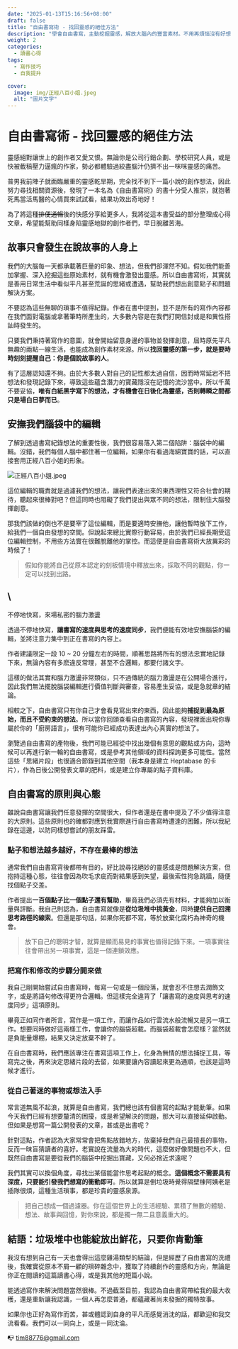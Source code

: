 ```yaml
---
date: "2025-01-13T15:16:56+08:00"
draft: false
title: "自由書寫術 - 找回靈感的絕佳方法"
description: "學會自由書寫，主動挖掘靈感，解放大腦內的豐富素材。不用再煩惱沒有好想法了！"
weight: 2
categories:
  - 讀書心得
tags:
  - 寫作技巧
  - 自我提升

cover:
  image: img/正經八百小姐.jpeg
  alt: "圖片文字"
---
```


# 自由書寫術 - 找回靈感的絕佳方法

靈感絕對讓世上的創作者又愛又恨。無論你是公司行銷企劃、學校研究人員，或是快被截稿壓力逼瘋的作家，勢必都體驗過絞盡腦汁仍擠不出一咪咪靈感的痛苦。

普男我前陣子就面臨嚴重的靈感乾旱期，完全找不到下一篇小說的創作想法，因此努力尋找相關資源後，發現了一本名為《自由書寫術》的書十分受人推崇，就抱著死馬當活馬醫的心情買來試試看，結果功效出奇地好！

為了將這種~~排便通暢~~後的快感分享給更多人，我將從這本書受益的部分整理成心得文章，希望能幫助同樣身陷靈感地獄的創作者們，早日脫離苦海。

## 故事只會發生在說故事的人身上

我們的大腦每一天都承載著巨量的印象、想法，但我們卻渾然不知。假如我們能善加掌握、深入挖掘這些原始素材，就有機會激發出靈感。所以自由書寫術，其實就是善用日常生活中看似平凡甚至荒誕的思緒或遭遇，幫助我們想出創意點子和問題解決方案。

不要認為這些無聊的瑣事不值得紀錄。作者在書中提到，並不是所有的寫作內容都在我們面對電腦或拿著筆時所產生的，大多數內容是在我們打開信封或是和異性搭訕時發生的。

只要我們秉持著寫作的意圖，就會開始留意身邊的事物並發揮創意，屆時原先平凡無趣的兩點一線生活，也能成為創作素材來源。所以**找回靈感的第一步，就是要時時刻刻提醒自己：你是個說故事的人**。

有了這層認知還不夠。由於大多數人對自己的記性都太過自信，因而時常延宕不把想法和發現記錄下來，導致這些蘊含潛力的寶藏隱沒在記憶的流沙當中。所以千萬不要妥協，**唯有白紙黑字寫下的想法，才有機會在日後化為靈感，否則轉瞬之間都只是場白日夢而已**。

## 安撫我們腦袋中的編輯

了解到透過書寫紀錄想法的重要性後，我們很容易落入第二個陷阱：腦袋中的編輯。沒錯，我們每個人腦中都住著一位編輯，如果你有看過海綿寶寶的話，可以直接套用正經八百小姐的形象。

![正經八百小姐.jpeg](./自由書寫術%20-%20找回靈感的絕佳方法-assets/images.jpeg)

這位編輯的職責就是過濾我們的想法，讓我們表達出來的東西理性又符合社會的期待，聽起來很棒對吧？但這同時也阻礙了我們提出與眾不同的想法，限制住大腦發揮創意。

那我們該做的倒也不是要宰了這位編輯，而是要適時安撫他，讓他暫時放下工作，給我們一個自由發想的空間。但說起來總比實際行動容易，由於我們已經長期受這位編輯控制，不用些方法實在很難脫離他的掌控。而這便是自由書寫術大放異彩的時候了！

> 假如你能將自己從原本認定的刻板情境中釋放出來，採取不同的觀點，你一定可以找到出路。

## \

不停地快寫，來場私密的腦力激盪

透過不停地快寫，**讓書寫的速度與思考的速度同步**，我們便能有效地安撫腦袋的編輯，並將注意力集中到正在書寫的內容上。

作者建議限定一段 10 \~ 20 分鐘左右的時間，順著思路將所有的想法忠實地記錄下來，無論內容有多麽違反常理，甚至不合邏輯，都要付諸文字。

這樣的做法其實和腦力激盪非常類似，只不過傳統的腦力激盪是在公開場合進行，因此我們無法擺脫腦袋編輯進行價值判斷與審查，容易產生妥協，或是急就章的結論。

相較之下，自由書寫只有你自己才會看見寫出來的東西，因此能夠**捕捉到最為原始，而且不受約束的想法**。所以當你回頭查看自由書寫的內容，發現裡面出現你專屬於你的「廚房語言」，很有可能你已經成功表達出內心真實的想法了。

瀏覽過自由書寫的產物後，我們可能已經從中找出幾個有意思的觀點或方向，這時候可以再進行新一輪的自由書寫，或是參考其他領域的資料探詢更多可能性。當然這些「思緒片段」也很適合節錄到其他空間（我本身是建立 Heptabase 的卡片），作為日後公開發表文章的肥料，或是建立你專屬的點子資料庫。

## 自由書寫的原則與心態

雖說自由書寫讓我們任意發揮的空間很大，但作者還是在書中提及了不少值得注意的大原則。這些原則也的確都對應到我實際進行自由書寫時遭逢的困難，所以我紀錄在這邊，以防同樣想嘗試的朋友踩雷。

### 點子和想法越多越好，不存在最棒的想法

通常我們自由書寫背後都帶有目的，好比說尋找絕妙的靈感或是問題解決方案，但抱持這種心態，往往會因為吹毛求疵而對結果感到失望，最後索性狗急跳牆，隨便找個點子交差。

作者提出**一百個點子比一個點子還有幫助**，畢竟我們必須先有材料，才能夠加以衡量與評斷。我自己則認為，自由書寫就像是**從垃圾堆中挑黃金**，同時**提供自己回溯思考路徑的線索**。但還是那句話，如果你死都不寫，等於放棄化腐朽為神奇的機會。

> 放下自己的聰明才智，就算是顯而易見的事實也值得記錄下來。一項事實往往會帶出另一項事實，這是一個連鎖效應。

### 把寫作和修改的步驟分開來做

我自己剛開始嘗試自由書寫時，每寫一句或是一個段落，就會忍不住想去潤飾文字，或是將語句修改得更符合邏輯。但這樣完全違背了「讓書寫的速度與思考的速度同步」這項原則。

畢竟正如同作者所言，寫作是一項工作，而讓作品如行雲流水般流暢又是另一項工作。想要同時做好這兩樣工作，會讓你的腦袋超載。而腦袋超載會怎麼樣？當然就是負能量爆棚，結果又決定放棄不幹了。

在自由書寫時，我們應該專注在書寫這項工作上，化身為無情的想法捕捉工具，等寫完之後，再來決定思緒片段的去留，如果要讓內容讀起來更為通順，也該是這時候才進行。

### 從自己著迷的事物或想法入手

常言道無風不起浪，就算是自由書寫，我們總也該有個書寫的起點才能動筆。如果今天我們已經有想要釐清的困擾，或是希望解決的問題，那大可以直接延伸啟動。但如果是想寫一篇公開發表的文章，甚或是出書呢？

針對這點，作者認為大家常常會把焦點放錯地方，放棄掉我們自己最擅長的事物，反而一昧盲猜讀者的喜好。老實說在流量為大的時代，這麼做好像問題也不大，但既然自由書寫是要從我們的腦袋中挖掘出寶藏，又何必捨近求遠呢？

我們其實可以換個角度，尋找出某個能當作思考起點的概念。**這個概念不需要具有深度，只要能引發我們想寫的衝動即可**。所以就算是倒垃圾時覺得隔壁棟阿姨老是插隊很煩，這種生活瑣事，都是珍貴的靈感泉源。

> 把自己想成一個過濾器。你在這個世界上的生活經驗、累積了無數的體驗、想法、故事與回憶，對你來說，都是獨一無二且意義重大的。

## 結語：垃圾堆中也能綻放出鮮花，只要你肯動筆

我沒有想到自己有一天也會得出這麼雞湯類型的結論，但是經歷了自由書寫的洗禮後，我確實從原本不屑一顧的瑣碎雜念中，獲取了持續創作的靈感和方向，無論是你正在閱讀的這篇讀書心得，或是我其他的短篇小說。

能透過寫作來解決問題當然很棒。不過截至目前，我認為自由書寫帶給我的最大收穫，還是重新讓我認識，一個人再怎麼普通，都蘊藏著尚未發掘的獨特故事。

如果你也正好為寫作而苦，甚或體認到自身的平凡而感覺消沈的話，都歡迎和我交流看看。我們可以一同向上，或是一同沈淪。

📭 tim88776@gmail.com
